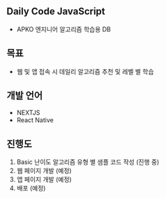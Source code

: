 ## Daily Code JavaScript

- APKO 엔지니어 알고리즘 학습용 DB

## 목표

- 웹 및 앱 접속 시 데일리 알고리즘 추천 및 레벨 별 학습

## 개발 언어

- NEXTJS
- React Native

## 진행도

1. Basic 난이도 알고리즘 유형 별 샘플 코드 작성 (진행 중)
2. 웹 페이지 개발 (예정)
3. 앱 페이지 개발 (예정)
4. 배포 (예정)
